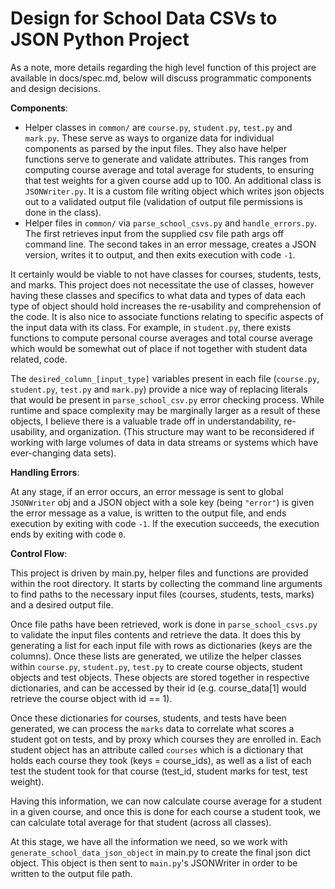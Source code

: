 # Design for School Data CSVs to JSON Python Project

As a note, more details regarding the high level function of this project are available in docs/spec.md, below will 
discuss programmatic components and design decisions.

**Components**:

 - Helper classes in `common/` are `course.py`, `student.py`, `test.py` and `mark.py`. These serve as ways to organize 
data for individual components as parsed by the input files. They also have helper functions serve to generate and 
validate attributes. This ranges from computing course average and total average for students, to ensuring that test 
weights for a given course add up to 100. An additional class is `JSONWriter.py`. It is a custom file writing object
which writes json objects out to a validated output file (validation of output file permissions is done in the class).
 - Helper files in `common/` via `parse_school_csvs.py` and `handle_errors.py`. The first retrieves input from the 
supplied csv file path args off command line. The second takes in an error message, creates a JSON version, writes it to
output, and then exits execution with code `-1`.

It certainly would be viable to not have classes for courses, students, tests, and marks. This project does not 
necessitate the use of classes, however having these classes and specifics to what data and types of data each type of
object should hold increases the re-usability and comprehension of the code. It is also nice to associate functions
relating to specific aspects of the input data with its class. For example, in `student.py`, there exists functions to
compute personal course averages and total course average which would be somewhat out of place if not together with 
student data related, code.

The `desired_column_[input_type]` variables present in each file (`course.py`, `student.py`, `test.py` and `mark.py`) 
provide a nice way of replacing literals that would be present in `parse_school_csv.py` error checking process.
While runtime and space complexity may be marginally larger as a result of these objects, I believe there is a valuable
trade off in understandability, re-usability, and organization. (This structure may want to be reconsidered if working
with large volumes of data in data streams or systems which have ever-changing data sets).
 
**Handling Errors**:

At any stage, if an error occurs, an error message is sent to global `JSONWriter` obj and a JSON object with a sole key
(being `"error"`) is given the error message as a value, is written to the output file, and ends execution by exiting 
with code `-1`. If the execution succeeds, the execution ends by exiting with code `0`.

**Control Flow**:

This project is driven by main.py, helper files and functions are provided within the root directory. It starts by 
collecting the command line arguments to find paths to the necessary input files (courses, students, tests, marks) and 
a desired output file.

Once file paths have been retrieved, work is done in `parse_school_csvs.py` to validate the input files contents and 
retrieve the data. It does this by generating a list for each input file with rows as dictionaries (keys are the
columns). Once these lists are generated, we utilize the helper classes within `course.py`, `student.py`, `test.py` to
create course objects, student objects and test objects. These objects are stored together in respective dictionaries, 
and can be accessed by their id (e.g. course_data[1] would retrieve the course object with id == 1). 

Once these dictionaries for courses, students, and tests have been generated, we can process the `marks` data to 
correlate  what scores a student got on tests, and by proxy which courses they are enrolled in. Each student object has 
an attribute called `courses` which is a dictionary that holds each course they took (keys = course_ids), as well as a 
list of each test the student took for that course (test_id, student marks for test, test weight).

Having this information, we can now calculate course average for a student in a given course, and once this is done for
each course a student took, we can calculate total average for that student (across all classes).

At this stage, we have all the information we need, so we work with `generate_school_data_json_object` in main.py to
create the final json dict object. This object is then sent to `main.py`'s JSONWriter in order to be written to the
output file path.
